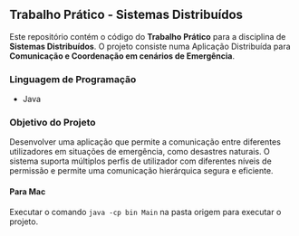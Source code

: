 ## Trabalho Prático - Sistemas Distribuídos

Este repositório contém o código do **Trabalho Prático** para a disciplina de **Sistemas Distribuídos**. O projeto consiste numa Aplicação Distribuída para **Comunicação e Coordenação em cenários de Emergência**.

### Linguagem de Programação
- Java

### Objetivo do Projeto
Desenvolver uma aplicação que permite a comunicação entre diferentes utilizadores em situações de emergência, como desastres naturais. O sistema suporta múltiplos perfis de utilizador com diferentes níveis de permissão e permite uma comunicação hierárquica segura e eficiente.

#### Para Mac
Executar o comando `java -cp bin Main` na pasta origem para executar o projeto. 
